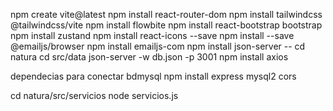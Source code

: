 npm create vite@latest
npm install react-router-dom
npm install tailwindcss @tailwindcss/vite
npm install flowbite
npm install react-bootstrap bootstrap
npm install zustand
npm install react-icons --save
npm install --save @emailjs/browser
npm install emailjs-com
npm install json-server  -- cd natura      cd src/data        json-server -w db.json -p 3001
npm install axios

dependecias para conectar bdmysql 
npm install express mysql2 cors

cd natura/src/servicios
node servicios.js


